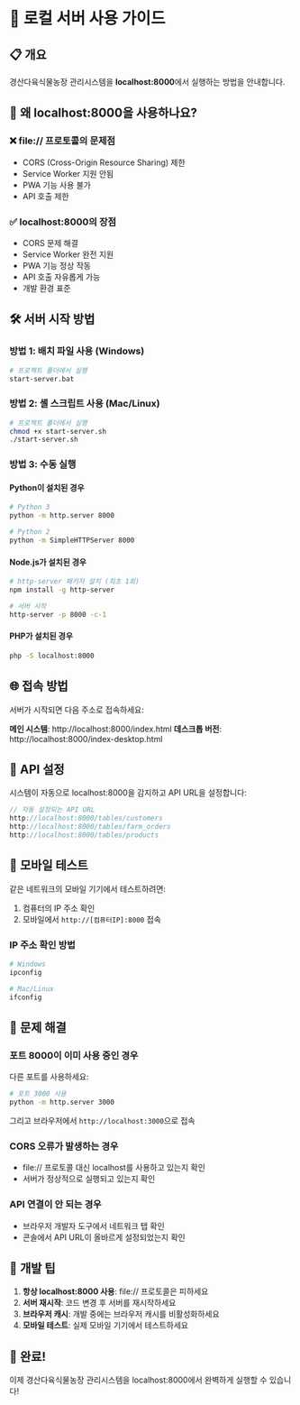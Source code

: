 # 🚀 로컬 서버 사용 가이드

## 📋 개요
경산다육식물농장 관리시스템을 **localhost:8000**에서 실행하는 방법을 안내합니다.

## 🎯 왜 localhost:8000을 사용하나요?

### ❌ file:// 프로토콜의 문제점
- CORS (Cross-Origin Resource Sharing) 제한
- Service Worker 지원 안됨
- PWA 기능 사용 불가
- API 호출 제한

### ✅ localhost:8000의 장점
- CORS 문제 해결
- Service Worker 완전 지원
- PWA 기능 정상 작동
- API 호출 자유롭게 가능
- 개발 환경 표준

## 🛠️ 서버 시작 방법

### 방법 1: 배치 파일 사용 (Windows)
```bash
# 프로젝트 폴더에서 실행
start-server.bat
```

### 방법 2: 셸 스크립트 사용 (Mac/Linux)
```bash
# 프로젝트 폴더에서 실행
chmod +x start-server.sh
./start-server.sh
```

### 방법 3: 수동 실행

#### Python이 설치된 경우
```bash
# Python 3
python -m http.server 8000

# Python 2
python -m SimpleHTTPServer 8000
```

#### Node.js가 설치된 경우
```bash
# http-server 패키지 설치 (최초 1회)
npm install -g http-server

# 서버 시작
http-server -p 8000 -c-1
```

#### PHP가 설치된 경우
```bash
php -S localhost:8000
```

## 🌐 접속 방법

서버가 시작되면 다음 주소로 접속하세요:

**메인 시스템**: http://localhost:8000/index.html
**데스크톱 버전**: http://localhost:8000/index-desktop.html

## 🔧 API 설정

시스템이 자동으로 localhost:8000을 감지하고 API URL을 설정합니다:

```javascript
// 자동 설정되는 API URL
http://localhost:8000/tables/customers
http://localhost:8000/tables/farm_orders
http://localhost:8000/tables/products
```

## 📱 모바일 테스트

같은 네트워크의 모바일 기기에서 테스트하려면:

1. 컴퓨터의 IP 주소 확인
2. 모바일에서 `http://[컴퓨터IP]:8000` 접속

### IP 주소 확인 방법
```bash
# Windows
ipconfig

# Mac/Linux
ifconfig
```

## 🚨 문제 해결

### 포트 8000이 이미 사용 중인 경우
다른 포트를 사용하세요:
```bash
# 포트 3000 사용
python -m http.server 3000
```

그리고 브라우저에서 `http://localhost:3000`으로 접속

### CORS 오류가 발생하는 경우
- file:// 프로토콜 대신 localhost를 사용하고 있는지 확인
- 서버가 정상적으로 실행되고 있는지 확인

### API 연결이 안 되는 경우
- 브라우저 개발자 도구에서 네트워크 탭 확인
- 콘솔에서 API URL이 올바르게 설정되었는지 확인

## 📝 개발 팁

1. **항상 localhost:8000 사용**: file:// 프로토콜은 피하세요
2. **서버 재시작**: 코드 변경 후 서버를 재시작하세요
3. **브라우저 캐시**: 개발 중에는 브라우저 캐시를 비활성화하세요
4. **모바일 테스트**: 실제 모바일 기기에서 테스트하세요

## 🎉 완료!

이제 경산다육식물농장 관리시스템을 localhost:8000에서 완벽하게 실행할 수 있습니다!


